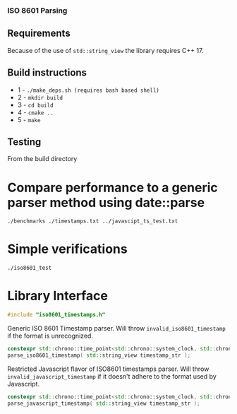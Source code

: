 ### ISO 8601 Parsing
## Requirements
Because of the use of ```std::string_view``` the library requires C++ 17.

## Build instructions
* 1 - ``` ./make_deps.sh (requires bash based shell) ```
* 2 - ``` mkdir build ```
* 3 - ``` cd build ```
* 4 - ``` cmake .. ```
* 5 - ``` make ```

## Testing
From the build directory

# Compare performance to a generic parser method using date::parse
``` 
./benchmarks ./timestamps.txt ../javascipt_ts_test.txt
``` 
# Simple verifications
```
./iso8601_test
```

# Library Interface
``` C++
#include "iso8601_timestamps.h"
```

Generic ISO 8601 Timestamp parser.  Will throw ```invalid_iso8601_timestamp``` if the format is unrecognized.
``` C++
constexpr std::chrono::time_point<std::chrono::system_clock, std::chrono::milliseconds> 
parse_iso8601_timestamp( std::string_view timestamp_str );
```

Restricted Javascript flavor of ISO8601 timestamps parser.  Will throw ```invalid_javascript_timestamp``` if it doesn't adhere to the format used by Javascript.
``` C++
constexpr std::chrono::time_point<std::chrono::system_clock, std::chrono::milliseconds> 
parse_javascript_timestamp( std::string_view timestamp_str );
```

